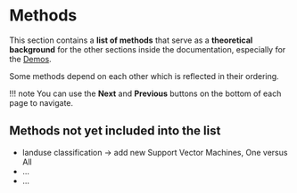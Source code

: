# Methods

This section contains a **list of methods** that serve as a **theoretical background**
for the other sections inside the documentation, especially for the [Demos](../demos).

Some methods depend on each other which is reflected in their ordering.

!!! note
    You can use the **Next** and **Previous** buttons on the bottom of each page to navigate.

## Methods not yet included into the list

- landuse classification -> add new Support Vector Machines, One versus All
- ...
- ...

